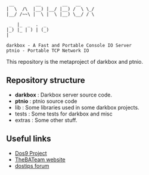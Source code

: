 ```
 __        __        __   __
|  \  /\  |__) |__/ |__) /  \ \_/
|__/ /~~\ |  \ |  \ |__) \__/ / \

 _  |_  _  .  _
|_) |_ | ) | (_)
|

darkbox - A Fast and Portable Console IO Server
ptnio - Portable TCP Network IO
```

This repository is the metaproject of darkbox and ptnio.

## Repository structure
 - **darkbox** : Darkbox server source code.
 - **ptnio** : ptnio source code
 - lib : Some libraries used in some darkbox projects.
 - tests : Some tests for darkbox and misc
 - extras : Some other stuff.

## Useful links
 - [Dos9 Project](http://dos9.org)
 - [TheBATeam website](http://thebateam.org)
 - [dostips forum](http://dostips.com/forum/viewforum.php?f=3)
